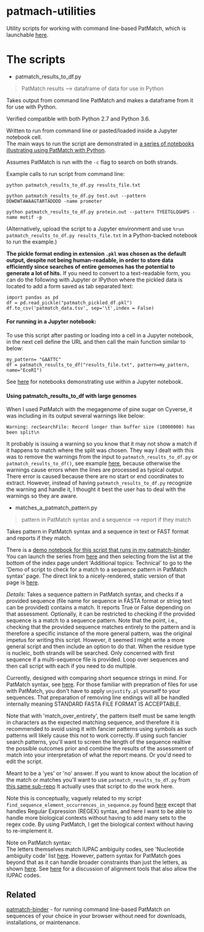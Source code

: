 # patmach-utilities

Utility scripts for working with command line-based PatMatch, which is launchable [here](https://github.com/fomightez/patmatch-binder).

# The scripts

* patmatch_results_to_df.py
> PatMatch results --> dataframe of data for use in Python

Takes output from command line PatMatch and makes a dataframe from it for use with Python.

Verified compatible with both Python 2.7 and Python 3.6.

Written to run from command line or pasted/loaded inside a Jupyter notebook cell.  
The main ways to run the script are demonstrated in [a series of notebooks illustrating using PatMatch with Python](https://github.com/fomightez/patmatch-binder).

Assumes PatMatch is run with the `-c` flag to search on both strands.

Example calls to run script from command line:
```
python patmatch_results_to_df.py results_file.txt

python patmatch_results_to_df.py test.out --pattern DDWDWTAWAAGTARTADDDD -name promoter

python patmatch_results_to_df.py protein.out --pattern TYEETGLQGHPS -name motif -p
```

(Alternatively, upload the script to a Jupyter environment and use `%run patmatch_results_to_df.py results_file.txt` in a Python-backed notebook to run the example.)



**The pickle format ending in extension `.pkl` was chosen as the default output, despite not being human-readable, in order to store data efficiently since searches of entire gemomes has the potential to generate a lot of hits.** If you need to convert to a text-readable form, you can do the following with Jupyter or IPython where the pickled data is located to add a form saved as tab separated text:

    import pandas as pd
    df = pd.read_pickle("patmatch_pickled_df.pkl")
    df.to_csv('patmatch_data.tsv', sep='\t',index = False) 



#### For running in a Jupyter notebook:

To use this script after pasting or loading into a cell in a Jupyter notebook, in the next cell define the URL and then call the main function similar to below:
```
my_pattern= "GAATTC"
df = patmatch_results_to_df("results_file.txt", pattern=my_pattern, name="EcoRI")
```
See [here](https://github.com/fomightez/patmatch-binder) for notebooks demonstrating use within a Jupyter notebook.


#### Using patmatch_results_to_df with large genomes
When I used PatMatch with the megagenome of pine sugar on Cyverse, it was including in its output several warnings like below:

`Warning: recSearchFile: Record longer than buffer size (10000000) has been split\n`

It probably is issuing a warning so you know that it may not show a match if it happens to match where the split was chosen. They way I dealt with this was to remove the warnings from the input to `patmatch_results_to_df.py` or `patmatch_results_to_df()`, see example [here](https://github.com/fomightez/ptmbr-accompmatz/blob/master/notebooks/PatMatch%20use%20on%20the%20largest%20genome%20project%20to%20date.ipynb), because otherwise the warnings cause errors when the lines are processed as typical output. There error is caused because there are no start or end coordinates to extract. However, instead of having `patmatch_results_to_df.py` recognize the warning and handle it, I thought it best the user has to deal with the warnings so they are aware.


* matches_a_patmatch_pattern.py
> pattern in PatMatch syntax and a sequence --> report if they match

Takes pattern in PatMatch syntax and a sequence in text or FAST format and reports if they match.

There is a [demo notebook for this script that runs in my patmatch-binder](https://github.com/fomightez/patmatch-binder). You can launch the series from [here](https://github.com/fomightez/patmatch-binder) and then selecting from the list at the bottom of the index page undert 'Additional topics: Technical' to go to the 'Demo of script to check for a match to a sequence pattern in PatMatch syntax' page. The direct link to a nicely-rendered, static version of that page is [here](https://nbviewer.jupyter.org/github/fomightez/ptmbr-accompmatz/blob/master/notebooks/Demo%20of%20script%20to%20check%20for%20a%20match%20to%20a%20sequence%20pattern%20in%20PatMatch%20syntax.ipynb).

*Details*: Takes a sequence pattern in PatMatch syntax, and checks if a provided sequence (file name for sequence in FASTA format or string text can be  provided) contains a match. It reports True or False depending on that
assessment. Optionally, it can be restricted to checking if the provided 
sequence is a match to a sequence pattern. Note that the point, i.e., 
checking that the provided sequence matches entirely to the pattern and is 
therefore a specific instance of the more general pattern, was the 
original impetus for writing this script. However, it seemed I might write a
more general script and then include an option to do that.
When the residue type is nucleic, both strands will be searched.
Only concerned with first sequence if a multi-sequence file is provided. Loop
over sequences and then call script with each if you need to do multiple.

Currently, designed with comparing short sequence strings in mind. For 
PatMatch syntax, see [here](https://www.yeastgenome.org/nph-patmatch#examples).
For those familiar with prepration of files for use with PatMatch, you don't 
have to apply `unjustify.pl` yourself to your sequences. That preparation of 
removing line endings will all be handled internally meaning 
STANDARD FASTA FILE FORMAT IS ACCEPTABLE. 

Note that with 'match_over_entirety', the pattern itself must be same length 
in characters as the expected matching sequence, and therefore it is 
recommended to avoid using it with fancier patterns using symbols as such 
patterns will likely cause this not to work correctly. If using such fancier 
search patterns, you'll want to screen the length of the sequence realtive the 
possible outcomes prior and combine the results of the assessment of match 
into your interpretation of what the report means. Or you'd need to edit the 
script.

Meant to be a 'yes' or 'no' answer. If you want to know about the location of 
the match or matches you'll want to use `patmatch_results_to_df.py` from [this same sub-repo](
https://github.com/fomightez/sequencework/tree/master/patmatch-utilities)
It actually uses that script to do the work here.

Note this is conceptually, vaguely related to my script 
`find_sequence_element_occurrences_in_sequence.py` found [here]( 
https://github.com/fomightez/sequencework/tree/master/FindSequence) except that
handles Regular Expression (REGEX) syntax, and here I want to be able to 
handle more biological contexts without having to add many sets to the regex 
code. By using PatMatch, I get the biological context without having to 
re-implement it.

Note on PatMatch syntax:  
The letters themselves match IUPAC ambiguity codes, see 'Nucleotide ambiguity code' list [here](https://www.dnabaser.com/articles/IUPAC%20ambiguity%20codes.html). However, pattern syntax for PatMatch goes beyond that as it can handle broader constraints than just the letters, as shown [here](https://www.yeastgenome.org/nph-patmatch#examples). See [here](https://www.biostars.org/p/264212/#264218) for a discussion of alignment tools that also allow the IUPAC codes. 



Related
-------

[patmatch-binder](https://github.com/fomightez/patmatch-binder) - for running command line-based PatMatch on sequences of your choice in your browser without need for downloads, installations, or maintenance.
